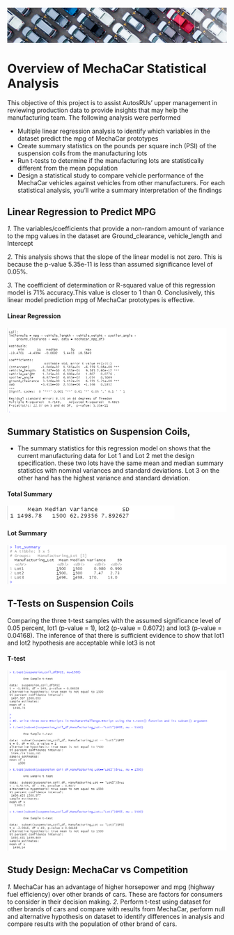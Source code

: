  ![cars.png](https://github.com/charleside2001/MechaCar_Statistical_Analysis/blob/main/images/cars.png) 
# Overview of MechaCar Statistical Analysis
This objective of this project is to assist AutosRUs’ upper management in reviewing production data to provide insights that may help the manufacturing team.
The following analysis were performed
 * Multiple linear regression analysis to identify which variables in the dataset    predict the mpg of MechaCar prototypes
 * Create summary statistics on the pounds per square inch (PSI) of the suspension coils from the manufacturing lots
 * Run t-tests to determine if the manufacturing lots are statistically different from the mean population
 * Design a statistical study to compare vehicle performance of the MechaCar vehicles against vehicles from other manufacturers. For each statistical analysis, you’ll write a summary interpretation of the findings

## Linear Regression to Predict MPG
  *1.*  The variables/coefficients that provide a non-random amount of variance to the mpg values in the dataset are Ground_clearance, vehicle_length and Intercept 


  *2.*  This analysis shows that the slope of the linear model is not zero. This is because the  p-value 5.35e-11 is less than assumed significance level of 0.05%.

 

  *3.* The coefficient of determination or R-squared value of this regression model is 71% accuracy.This value is closer to 1 than 0. Conclusively, this linear model prediction mpg of MechaCar prototypes is  effective.
  
  #### Linear Regression
  ![linear_reg.png](https://github.com/charleside2001/MechaCar_Statistical_Analysis/blob/main/images/linear_reg.png) 

  
## Summary Statistics on Suspension Coils,
 * The summary statistics for this regression model on shows that the current manufacturing data for  Lot 1 and Lot 2 met the design specification. these two lots have the same  mean and median summary statistics with nominal variances and standard deviations. Lot 3 on the other hand has the highest variance and standard deviation.
 
 #### Total Summary
 ![total_summary.png](https://github.com/charleside2001/MechaCar_Statistical_Analysis/blob/main/images/total_summary.png) 
 
 
 #### Lot Summary
 ![lot_summary.png](https://github.com/charleside2001/MechaCar_Statistical_Analysis/blob/main/images/lot_summary.png) 


## T-Tests on Suspension Coils

Comparing the three t-test samples with the assumed significance level of 0.05 percent, lot1 (p-value = 1), lot2 (p-value = 0.6072) and lot3 (p-value = 0.04168). The inference of that there is sufficient evidence to show that lot1 and lot2 hypothesis are acceptable while lot3 is not

#### T-test
![t_test.png](https://github.com/charleside2001/MechaCar_Statistical_Analysis/blob/main/images/t_test.png) 

## Study Design: MechaCar vs Competition
 *1.* MechaCar has an advantage of higher horsepower and mpg (highway fuel efficiency) over other brands of cars. These are factors for consumers to consider in their decision making.
 *2.* Perform t-test using dataset for other brands of cars and compare with results from MechaCar, perform null and alternative hypothesis on dataset to identify differences in analysis and compare results with the population of other brand of cars.
